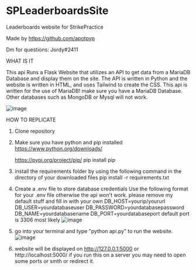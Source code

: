 # SPLeaderboardsSite
Leaderboards website for StrikePractice


Made by https://github.com/apotpvp

Dm for questions: Jordy#2411

WHAT IS IT

This api Runs a Flask Website that utilizes an API to get data from a MariaDB Database and display them on the site. 
The API is written in Python and the website is written in HTML, and uses Tailwind to create the CSS.
This api is written for the use of MariaDB! make sure you have a MariaDB Database. Other databases such as MongoDB or Mysql will not work.

![image](https://user-images.githubusercontent.com/72379044/236197867-9d2298a6-eec3-4604-bcc6-b378039fb3a8.png)


HOW TO REPLICATE

1. Clone repository
2. Make sure you have python and pip installed
    https://www.python.org/downloads/

    https://pypi.org/project/pip/
        pip install pip
3. install the requirements folder by using the following command in the directory of your downloaded files
    pip install -r requirements.txt
4. Create a .env file to store database credentials
    Use the following format for your .env file otherwise the api won't work. please remove my default stuff and fill in with your own
        DB_HOST=yourip/yoururl
        DB_USER=yourdatabaseuser
        DB_PASSWORD=yourdatabasepassword
        DB_NAME=yourdatabasename
        DB_PORT=yourdatabaseport default port is 3306 most likely
    ![image](https://user-images.githubusercontent.com/72379044/236198112-ae75fd8c-8d5d-4af2-990d-33de6e366d44.png)

5.  go into your terminal and type "python api.py" to run the website.
        ![image](https://user-images.githubusercontent.com/72379044/236198231-7410dbcb-bbd6-4a6e-ac66-3951063eb0d5.png)

6.  website will be displayed on http://127.0.0.1:5000 or http://localhost:5000/ if you run this on a server you may need to open some ports or smth or redirect it.
